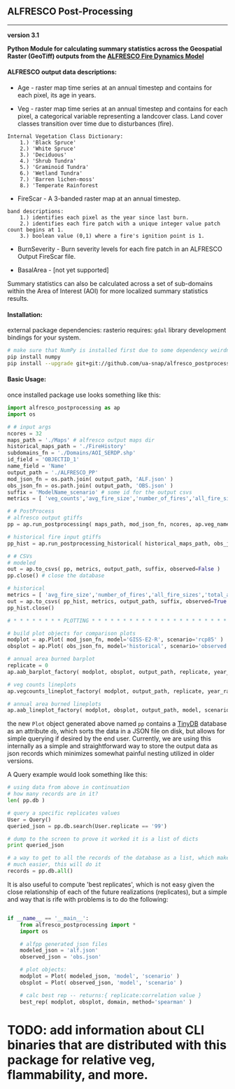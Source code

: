 ## ALFRESCO Post-Processing
--------------------------
**version 3.1**

**Python Module for calculating summary statistics across the Geospatial Raster (GeoTiff) outputs from the [ALFRESCO Fire Dynamics Model](https://www.snap.uaf.edu/projects/alfresco-habitat)**


#### ALFRESCO output data descriptions:

* Age - raster map time series at an annual timestep and contains for each pixel, its age
in years.

* Veg - raster map time series at an annual timestep and contains for each pixel, a 
categorical variable representing a landcover class.  Land cover classes
transition over time due to disturbances (fire).
```
Internal Vegetation Class Dictionary:
	1.) 'Black Spruce'
	2.) 'White Spruce'
	3.) 'Deciduous'
	4.) 'Shrub Tundra'
	5.) 'Graminoid Tundra'
	6.) 'Wetland Tundra'
	7.) 'Barren lichen-moss'
	8.) 'Temperate Rainforest
```
* FireScar - A 3-banded raster map at an annual timestep.
```
band descriptions:
	1.) identifies each pixel as the year since last burn.
	2.) identifies each fire patch with a unique integer value patch count begins at 1.
	3.) boolean value (0,1) where a fire's ignition point is 1.
```
* BurnSeverity - Burn severity levels for each fire patch in an ALFRESCO Output FireScar file.

* BasalArea - [not yet supported]

Summary statistics can also be calculated across a set of sub-domains within the Area of Interest (AOI)
for more localized summary statistics results.

#### Installation:

external package dependencies:
rasterio requires: `gdal` library development bindings for your system.

```bash
# make sure that NumPy is installed first due to some dependency weirdness
pip install numpy
pip install --upgrade git+git://github.com/ua-snap/alfresco_postprocessing@master
```

#### Basic Usage:

once installed package use looks something like this:

```python
import alfresco_postprocessing as ap
import os

# # input args
ncores = 32
maps_path = './Maps' # alfresco output maps dir
historical_maps_path = './FireHistory'
subdomains_fn = './Domains/AOI_SERDP.shp'
id_field = 'OBJECTID_1'
name_field = 'Name'
output_path = './ALFRESCO_PP'
mod_json_fn = os.path.join( output_path, 'ALF.json' )
obs_json_fn = os.path.join( output_path, 'OBS.json' )
suffix = 'ModelName_scenario' # some id for the output csvs
metrics = [ 'veg_counts','avg_fire_size','number_of_fires','all_fire_sizes','total_area_burned','severity_counts' ]

# # PostProcess
# alfresco output gtiffs
pp = ap.run_postprocessing( maps_path, mod_json_fn, ncores, ap.veg_name_dict, subdomains_fn, id_field, name_field )

# historical fire input gtiffs
pp_hist = ap.run_postprocessing_historical( historical_maps_path, obs_json_fn, ncores, ap.veg_name_dict, subdomains_fn, id_field, name_field)

# # CSVs
# modeled
out = ap.to_csvs( pp, metrics, output_path, suffix, observed=False )
pp.close() # close the database

# historical
metrics = [ 'avg_fire_size','number_of_fires','all_fire_sizes','total_area_burned' ]
out = ap.to_csvs( pp_hist, metrics, output_path, suffix, observed=True )
pp_hist.close()

# * * * * * * * * PLOTTING * * * * * * * * * * * * * * * * * * * * * * * * * *

# build plot objects for comparison plots
modplot = ap.Plot( mod_json_fn, model='GISS-E2-R', scenario='rcp85' )
obsplot = ap.Plot( obs_json_fn, model='historical', scenario='observed' )

# annual area burned barplot
replicate = 0
ap.aab_barplot_factory( modplot, obsplot, output_path, replicate, year_range=(1950, 2010) )

# veg counts lineplots
ap.vegcounts_lineplot_factory( modplot, output_path, replicate, year_range=(1950, 2100))

# annual area burned lineplots
ap.aab_lineplot_factory( modplot, obsplot, output_path, model, scenario, replicates=[None], year_range=(1950, 2100) )

```
the new `Plot` object generated above named `pp` contains a [TinyDB](https://tinydb.readthedocs.org/en/latest/) database as an attribute `db`, which sorts the data in a JSON file on disk, but allows for simple querying if desired by the end user.  Currently, we are using this internally as a simple and straightforward way to store the output data as json records which minimizes somewhat painful nesting utilized in older versions.


A Query example would look something like this:
```python
# using data from above in continuation
# how many records are in it?
len( pp.db )

# query a specific replicates values
User = Query()
queried_json = pp.db.search(User.replicate == '99')

# dump to the screen to prove it worked it is a list of dicts
print queried_json

# a way to get to all the records of the database as a list, which makes working with the data
# much easier, this will do it
records = pp.db.all()
```

It is also useful to compute 'best replicates', which is not easy given the close relationship of each of the future realizations (replicates), but a simple and way that is rife with problems is to do the following:

```python

if __name__ == '__main__':
	from alfresco_postprocessing import *
	import os

	# alfpp generated json files
	modeled_json = 'alf.json'
	observed_json = 'obs.json'

	# plot objects:
	modplot = Plot( modeled_json, 'model', 'scenario' )
	obsplot = Plot( observed_json, 'model', 'scenario' )

	# calc best rep -- returns:{ replicate:correlation value }
	best_rep( modplot, obsplot, domain, method='spearman' )

```

# TODO: add information about CLI binaries that are distributed with this package for relative veg, flammability, and more.
